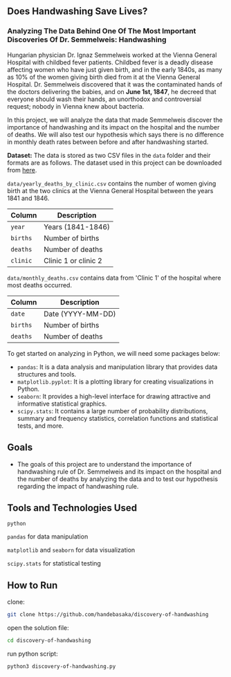 ## Does Handwashing Save Lives?
### Analyzing The Data Behind One Of The Most Important Discoveries Of Dr. Semmelweis: Handwashing

Hungarian physician Dr. Ignaz Semmelweis worked at the Vienna General Hospital with childbed fever patients. Childbed fever is a deadly disease affecting women who have just given birth, and in the early 1840s, as many as 10% of the women giving birth died from it at the Vienna General Hospital. Dr. Semmelweis discovered that it was the contaminated hands of the doctors delivering the babies, and on **June 1st, 1847**, he decreed that everyone should wash their hands, an unorthodox and controversial request; nobody in Vienna knew about bacteria.

In this project, we will analyze the data that made Semmelweis discover the importance of handwashing and its impact on the hospital and the number of deaths. We will also test our hypothesis which says there is no difference in monthly death rates between before and after handwashing started.

**Dataset:** The data is stored as two CSV files in the `data` folder and their formats are as follows. The dataset used in this project can be downloaded from [here](https://projects.datacamp.com/projects/2526).

`data/yearly_deaths_by_clinic.csv` contains the number of women giving birth at the two clinics at the Vienna General Hospital between the years 1841 and 1846.

| Column | Description |
|--------|-------------|
|`year`  |Years (1841-1846)|
|`births`|Number of births|
|`deaths`|Number of deaths|
|`clinic`|Clinic 1 or clinic 2|

`data/monthly_deaths.csv` contains data from 'Clinic 1' of the hospital where most deaths occurred.

| Column | Description |
|--------|-------------|
|`date`|Date (YYYY-MM-DD)
|`births`|Number of births|
|`deaths`|Number of deaths|

To get started on analyzing in Python, we will need some packages below:
- `pandas`: It is a data analysis and manipulation library that provides data structures and tools.
- `matplotlib.pyplot`: It is a plotting library for creating visualizations in Python.
- `seaborn`: It provides a high-level interface for drawing attractive and informative statistical graphics.
- `scipy.stats`: It contains a large number of probability distributions, summary and frequency statistics, correlation functions and statistical tests, and more.


## Goals
- The goals of this project are to understand the importance of handwashing rule of Dr. Semmelweis and its impact on the hospital and the number of deaths by analyzing the data and to test our hypothesis regarding the impact of handwashing rule.

## Tools and Technologies Used
`python`

`pandas` for data manipulation 

`matplotlib` and `seaborn` for data visualization

`scipy.stats` for statistical testing 

## How to Run
clone:
```sh
git clone https://github.com/handebasaka/discovery-of-handwashing
```
open the solution file:
```bash
cd discovery-of-handwashing
```
run python script:
```bash
python3 discovery-of-handwashing.py
```
